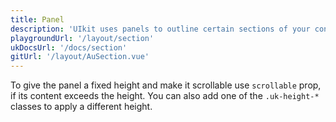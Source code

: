 ```yaml
---
title: Panel
description: 'UIkit uses panels to outline certain sections of your content. These can be arranged in grid columns from the Grid component.'
playgroundUrl: '/layout/section'
ukDocsUrl: '/docs/section'
gitUrl: '/layout/AuSection.vue'
---
```


To give the panel a fixed height and make it scrollable use `scrollable` prop, if its content exceeds the height. You can also add one of the `.uk-height-*` classes to apply a different height.
